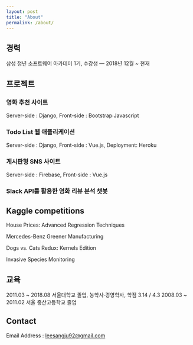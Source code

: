 ```yaml
---
layout: post
title: "About"
permalink: /about/
---
```


## 경력
삼성 청년 소프트웨어 아카데미 1기, 수강생  — 2018년 12월 ~ 현재

## 프로젝트
### 영화 추천 사이트
Server-side : Django, Front-side : Bootstrap∙Javascript
### Todo List 웹 애플리케이션
Server-side : Django, Front-side : Vue.js, Deployment: Heroku
### 게시판형 SNS 사이트
Server-side : Firebase, Front-side : Vue.js
### Slack API를 활용한 영화 리뷰 분석 챗봇


## Kaggle competitions
House Prices: Advanced Regression Techniques

Mercedes-Benz Greener Manufacturing

Dogs vs. Cats Redux: Kernels Edition

Invasive Species Monitoring

## 교육
2011.03 ~ 2018.08	서울대학교 졸업, 농학사∙경영학사, 학점 3.14 / 4.3 2008.03 ~ 2011.02	서울 중산고등학교 졸업

## Contact
Email Address : leesangju92@gmail.com
